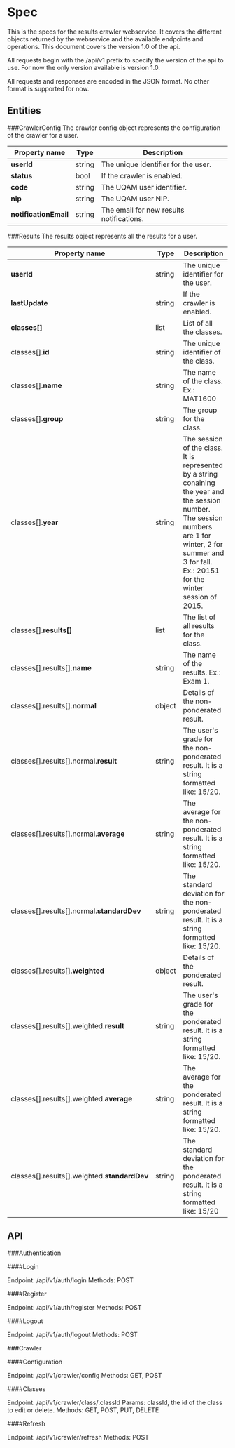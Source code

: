 Spec
==================

This is the specs for the results crawler webservice. It covers the different objects returned by the webservice and the available endpoints and operations. This document covers the version 1.0 of the api.

All requests begin with the /api/v1 prefix to specify the version of the api to use. For now the only version available is version 1.0.

All requests and responses are encoded in the JSON format. No other format is supported for now.

Entities
------------

###CrawlerConfig
The crawler config object represents the configuration of the crawler for a user.

Property name         | Type   | Description
----------------------|--------|----------------
**userId**            | string | The unique identifier for the user.
**status**            | bool   | If the crawler is enabled.
**code**              | string | The UQAM user identifier.
**nip**               | string | The UQAM user NIP.
**notificationEmail** | string | The email for new results notifications.

###Results
The results object represents all the results for a user.

Property name                                | Type   | Description
---------------------------------------------|--------|-----------------------------------------------------------
**userId**                                   | string | The unique identifier for the user.
**lastUpdate**                               | string | If the crawler is enabled.
**classes[]**                                | list   | List of all the classes.
classes[].**id**                             | string | The unique identifier of the class.
classes[].**name**                           | string | The name of the class. Ex.: MAT1600
classes[].**group**                          | string | The group for the class.
classes[].**year**                           | string | The session of the class. It is represented by a string conaining the year and the session    number. The session numbers are 1 for winter, 2 for summer and 3 for fall. Ex.: 20151 for the winter session of 2015.
classes[].**results[]**                      | list   | The list of all results for the class.
classes[].results[].**name**                 | string | The name of the results. Ex.: Exam 1.
classes[].results[].**normal**               | object | Details of the non-ponderated result.
classes[].results[].normal.**result**        | string | The user's grade for the non-ponderated result. It is a string formatted like: 15/20.
classes[].results[].normal.**average**       | string | The average for the non-ponderated result. It is a string formatted like: 15/20.
classes[].results[].normal.**standardDev**   | string | The standard deviation for the non-ponderated result. It is a string formatted like: 15/20.
classes[].results[].**weighted**             | object | Details of the ponderated result.
classes[].results[].weighted.**result**      | string | The user's grade for the ponderated result. It is a string formatted like: 15/20.
classes[].results[].weighted.**average**     | string | The average for the ponderated result. It is a string formatted like: 15/20.
classes[].results[].weighted.**standardDev** | string | The standard deviation for the ponderated result. It is a string formatted like: 15/20


API
------------

###Authentication

####Login

Endpoint: /api/v1/auth/login
Methods: POST

####Register

Endpoint: /api/v1/auth/register
Methods: POST

####Logout

Endpoint: /api/v1/auth/logout
Methods: POST

###Crawler

####Configuration

Endpoint: /api/v1/crawler/config
Methods: GET, POST

####Classes

Endpoint: /api/v1/crawler/class/:classId
Params: classId, the id of the class to edit or delete.
Methods: GET, POST, PUT, DELETE

####Refresh

Endpoint: /api/v1/crawler/refresh
Methods: POST
